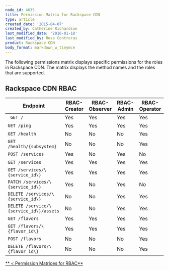 ```yaml
---
node_id: 4635
title: Permission Matrix for Rackspace CDN
type: article
created_date: '2015-04-07'
created_by: Catherine Richardson
last_modified_date: '2016-01-18'
last_modified_by: Rose Contreras
product: Rackspace CDN
body_format: markdown_w_tinymce
---
```


The following permissions matrix displays specific permissions for the roles in Rackspace CDN. The matrix displays the method names and the roles that are supported.

## Rackspace CDN RBAC

Endpoint | RBAC-Creator | RBAC-Observer | RBAC-Admin | RBAC-Operator
--- | --- | --- | --- | ---
``` GET /``` | Yes | Yes | Yes | Yes
```GET /ping``` | Yes | Yes | Yes | Yes
```GET /health``` | No | No | No | Yes
```GET /health/{subsystem}``` | No | No | No | Yes
```POST /services``` | Yes | No | Yes | No
```GET /services``` | Yes | Yes | Yes | Yes
```GET /services/\{service_id\}``` | Yes | Yes | Yes | Yes
```PATCH /services/\{service_id\}``` | Yes | No | Yes | No
```DELETE /services/\{service_id\}``` | No | No | Yes | Yes
```DELETE /service/\{service_id\}/assets``` | No | No | Yes | Yes
```GET /flavors``` | Yes | Yes | Yes | Yes
```GET /flavors/\{flavor_id\}``` | Yes | Yes | Yes | Yes
```POST /flavors``` | No | No | No | Yes
```DELETE /flavors/\{flavor_id\}``` | No | No | No | Yes

[** &lt; Permission Matrices for RBAC**](https://admin.rackspace.com/knowledge_center/article/permissions-matrix-for-role-based-access-control-rbac)
